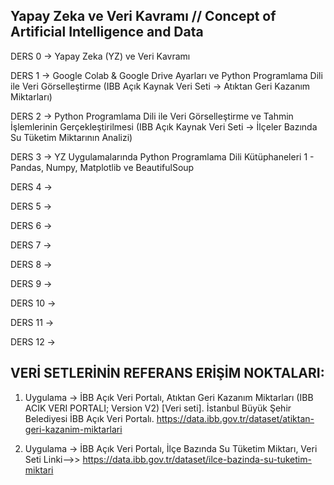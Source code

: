## Yapay Zeka ve Veri Kavramı // Concept of Artificial Intelligence and Data

DERS 0 -> Yapay Zeka (YZ) ve Veri Kavramı 

DERS 1 -> Google Colab & Google Drive Ayarları ve Python Programlama Dili ile Veri Görselleştirme (IBB Açık Kaynak Veri Seti -> Atıktan Geri Kazanım Miktarları)

DERS 2 -> Python Programlama Dili ile Veri Görselleştirme ve Tahmin İşlemlerinin Gerçekleştirilmesi (IBB Açık Kaynak Veri Seti -> İlçeler Bazında Su Tüketim Miktarının Analizi)

DERS 3 -> YZ Uygulamalarında Python Programlama Dili Kütüphaneleri 1 - Pandas, Numpy, Matplotlib ve BeautifulSoup

DERS 4 -> 

DERS 5 -> 

DERS 6 -> 

DERS 7 -> 

DERS 8 -> 

DERS 9 -> 

DERS 10 -> 

DERS 11 -> 

DERS 12 -> 

## VERİ SETLERİNİN REFERANS ERİŞİM NOKTALARI:

1. Uygulama -> İBB Açık Veri Portalı, Atıktan Geri Kazanım Miktarları (IBB ACIK VERI PORTALI; Version V2) [Veri seti]. İstanbul Büyük Şehir Belediyesi İBB Açık Veri Portalı. https://data.ibb.gov.tr/dataset/atiktan-geri-kazanim-miktarlari 

2. Uygulama -> İBB Açık Veri Portalı, İlçe Bazında Su Tüketim Miktarı, Veri Seti Linki-->> https://data.ibb.gov.tr/dataset/ilce-bazinda-su-tuketim-miktari
